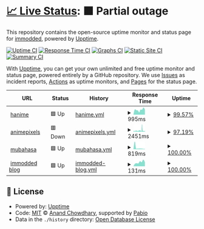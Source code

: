 # [📈 Live Status](https://demo.upptime.js.org): <!--live status--> **🟧 Partial outage**

This repository contains the open-source uptime monitor and status page for [immodded](https://darksied.pages.dev/), powered by [Upptime](https://github.com/upptime/upptime).

[![Uptime CI](https://github.com/immodded/up_time/workflows/Uptime%20CI/badge.svg)](https://github.com/immodded/up_time/actions?query=workflow%3A%22Uptime+CI%22)
[![Response Time CI](https://github.com/immodded/up_time/workflows/Response%20Time%20CI/badge.svg)](https://github.com/immodded/up_time/actions?query=workflow%3A%22Response+Time+CI%22)
[![Graphs CI](https://github.com/immodded/up_time/workflows/Graphs%20CI/badge.svg)](https://github.com/immodded/up_time/actions?query=workflow%3A%22Graphs+CI%22)
[![Static Site CI](https://github.com/immodded/up_time/workflows/Static%20Site%20CI/badge.svg)](https://github.com/immodded/up_time/actions?query=workflow%3A%22Static+Site+CI%22)
[![Summary CI](https://github.com/immodded/up_time/workflows/Summary%20CI/badge.svg)](https://github.com/immodded/up_time/actions?query=workflow%3A%22Summary+CI%22)

With [Upptime](https://upptime.js.org), you can get your own unlimited and free uptime monitor and status page, powered entirely by a GitHub repository. We use [Issues](https://github.com/immodded/up_time/issues) as incident reports, [Actions](https://github.com/immodded/up_time/actions) as uptime monitors, and [Pages](https://demo.upptime.js.org) for the status page.

<!--start: status pages-->
<!-- This summary is generated by Upptime (https://github.com/upptime/upptime) -->
<!-- Do not edit this manually, your changes will be overwritten -->
<!-- prettier-ignore -->
| URL | Status | History | Response Time | Uptime |
| --- | ------ | ------- | ------------- | ------ |
| <img alt="" src="https://icons.duckduckgo.com/ip3/hanime.onrender.com.ico" height="13"> [hanime](https://hanime.onrender.com) | 🟩 Up | [hanime.yml](https://github.com/immodded/up_time/commits/HEAD/history/hanime.yml) | <details><summary><img alt="Response time graph" src="./graphs/hanime/response-time-week.png" height="20"> 995ms</summary><br><a href="https://immodded.github.io/up_time/history/hanime"><img alt="Response time 990" src="https://img.shields.io/endpoint?url=https%3A%2F%2Fraw.githubusercontent.com%2Fimmodded%2Fup_time%2FHEAD%2Fapi%2Fhanime%2Fresponse-time.json"></a><br><a href="https://immodded.github.io/up_time/history/hanime"><img alt="24-hour response time 1051" src="https://img.shields.io/endpoint?url=https%3A%2F%2Fraw.githubusercontent.com%2Fimmodded%2Fup_time%2FHEAD%2Fapi%2Fhanime%2Fresponse-time-day.json"></a><br><a href="https://immodded.github.io/up_time/history/hanime"><img alt="7-day response time 995" src="https://img.shields.io/endpoint?url=https%3A%2F%2Fraw.githubusercontent.com%2Fimmodded%2Fup_time%2FHEAD%2Fapi%2Fhanime%2Fresponse-time-week.json"></a><br><a href="https://immodded.github.io/up_time/history/hanime"><img alt="30-day response time 990" src="https://img.shields.io/endpoint?url=https%3A%2F%2Fraw.githubusercontent.com%2Fimmodded%2Fup_time%2FHEAD%2Fapi%2Fhanime%2Fresponse-time-month.json"></a><br><a href="https://immodded.github.io/up_time/history/hanime"><img alt="1-year response time 990" src="https://img.shields.io/endpoint?url=https%3A%2F%2Fraw.githubusercontent.com%2Fimmodded%2Fup_time%2FHEAD%2Fapi%2Fhanime%2Fresponse-time-year.json"></a></details> | <details><summary><a href="https://immodded.github.io/up_time/history/hanime">99.57%</a></summary><a href="https://immodded.github.io/up_time/history/hanime"><img alt="All-time uptime 99.62%" src="https://img.shields.io/endpoint?url=https%3A%2F%2Fraw.githubusercontent.com%2Fimmodded%2Fup_time%2FHEAD%2Fapi%2Fhanime%2Fuptime.json"></a><br><a href="https://immodded.github.io/up_time/history/hanime"><img alt="24-hour uptime 100.00%" src="https://img.shields.io/endpoint?url=https%3A%2F%2Fraw.githubusercontent.com%2Fimmodded%2Fup_time%2FHEAD%2Fapi%2Fhanime%2Fuptime-day.json"></a><br><a href="https://immodded.github.io/up_time/history/hanime"><img alt="7-day uptime 99.57%" src="https://img.shields.io/endpoint?url=https%3A%2F%2Fraw.githubusercontent.com%2Fimmodded%2Fup_time%2FHEAD%2Fapi%2Fhanime%2Fuptime-week.json"></a><br><a href="https://immodded.github.io/up_time/history/hanime"><img alt="30-day uptime 99.62%" src="https://img.shields.io/endpoint?url=https%3A%2F%2Fraw.githubusercontent.com%2Fimmodded%2Fup_time%2FHEAD%2Fapi%2Fhanime%2Fuptime-month.json"></a><br><a href="https://immodded.github.io/up_time/history/hanime"><img alt="1-year uptime 99.62%" src="https://img.shields.io/endpoint?url=https%3A%2F%2Fraw.githubusercontent.com%2Fimmodded%2Fup_time%2FHEAD%2Fapi%2Fhanime%2Fuptime-year.json"></a></details>
| <img alt="" src="https://icons.duckduckgo.com/ip3/animepixels.onrender.com.ico" height="13"> [animepixels](https://animepixels.onrender.com) | 🟥 Down | [animepixels.yml](https://github.com/immodded/up_time/commits/HEAD/history/animepixels.yml) | <details><summary><img alt="Response time graph" src="./graphs/animepixels/response-time-week.png" height="20"> 2451ms</summary><br><a href="https://immodded.github.io/up_time/history/animepixels"><img alt="Response time 2202" src="https://img.shields.io/endpoint?url=https%3A%2F%2Fraw.githubusercontent.com%2Fimmodded%2Fup_time%2FHEAD%2Fapi%2Fanimepixels%2Fresponse-time.json"></a><br><a href="https://immodded.github.io/up_time/history/animepixels"><img alt="24-hour response time 1443" src="https://img.shields.io/endpoint?url=https%3A%2F%2Fraw.githubusercontent.com%2Fimmodded%2Fup_time%2FHEAD%2Fapi%2Fanimepixels%2Fresponse-time-day.json"></a><br><a href="https://immodded.github.io/up_time/history/animepixels"><img alt="7-day response time 2451" src="https://img.shields.io/endpoint?url=https%3A%2F%2Fraw.githubusercontent.com%2Fimmodded%2Fup_time%2FHEAD%2Fapi%2Fanimepixels%2Fresponse-time-week.json"></a><br><a href="https://immodded.github.io/up_time/history/animepixels"><img alt="30-day response time 2202" src="https://img.shields.io/endpoint?url=https%3A%2F%2Fraw.githubusercontent.com%2Fimmodded%2Fup_time%2FHEAD%2Fapi%2Fanimepixels%2Fresponse-time-month.json"></a><br><a href="https://immodded.github.io/up_time/history/animepixels"><img alt="1-year response time 2202" src="https://img.shields.io/endpoint?url=https%3A%2F%2Fraw.githubusercontent.com%2Fimmodded%2Fup_time%2FHEAD%2Fapi%2Fanimepixels%2Fresponse-time-year.json"></a></details> | <details><summary><a href="https://immodded.github.io/up_time/history/animepixels">97.19%</a></summary><a href="https://immodded.github.io/up_time/history/animepixels"><img alt="All-time uptime 97.54%" src="https://img.shields.io/endpoint?url=https%3A%2F%2Fraw.githubusercontent.com%2Fimmodded%2Fup_time%2FHEAD%2Fapi%2Fanimepixels%2Fuptime.json"></a><br><a href="https://immodded.github.io/up_time/history/animepixels"><img alt="24-hour uptime 98.92%" src="https://img.shields.io/endpoint?url=https%3A%2F%2Fraw.githubusercontent.com%2Fimmodded%2Fup_time%2FHEAD%2Fapi%2Fanimepixels%2Fuptime-day.json"></a><br><a href="https://immodded.github.io/up_time/history/animepixels"><img alt="7-day uptime 97.19%" src="https://img.shields.io/endpoint?url=https%3A%2F%2Fraw.githubusercontent.com%2Fimmodded%2Fup_time%2FHEAD%2Fapi%2Fanimepixels%2Fuptime-week.json"></a><br><a href="https://immodded.github.io/up_time/history/animepixels"><img alt="30-day uptime 97.54%" src="https://img.shields.io/endpoint?url=https%3A%2F%2Fraw.githubusercontent.com%2Fimmodded%2Fup_time%2FHEAD%2Fapi%2Fanimepixels%2Fuptime-month.json"></a><br><a href="https://immodded.github.io/up_time/history/animepixels"><img alt="1-year uptime 97.54%" src="https://img.shields.io/endpoint?url=https%3A%2F%2Fraw.githubusercontent.com%2Fimmodded%2Fup_time%2FHEAD%2Fapi%2Fanimepixels%2Fuptime-year.json"></a></details>
| <img alt="" src="https://icons.duckduckgo.com/ip3/mubahasa.pythonanywhere.com.ico" height="13"> [mubahasa](https://mubahasa.pythonanywhere.com) | 🟩 Up | [mubahasa.yml](https://github.com/immodded/up_time/commits/HEAD/history/mubahasa.yml) | <details><summary><img alt="Response time graph" src="./graphs/mubahasa/response-time-week.png" height="20"> 819ms</summary><br><a href="https://immodded.github.io/up_time/history/mubahasa"><img alt="Response time 893" src="https://img.shields.io/endpoint?url=https%3A%2F%2Fraw.githubusercontent.com%2Fimmodded%2Fup_time%2FHEAD%2Fapi%2Fmubahasa%2Fresponse-time.json"></a><br><a href="https://immodded.github.io/up_time/history/mubahasa"><img alt="24-hour response time 214" src="https://img.shields.io/endpoint?url=https%3A%2F%2Fraw.githubusercontent.com%2Fimmodded%2Fup_time%2FHEAD%2Fapi%2Fmubahasa%2Fresponse-time-day.json"></a><br><a href="https://immodded.github.io/up_time/history/mubahasa"><img alt="7-day response time 819" src="https://img.shields.io/endpoint?url=https%3A%2F%2Fraw.githubusercontent.com%2Fimmodded%2Fup_time%2FHEAD%2Fapi%2Fmubahasa%2Fresponse-time-week.json"></a><br><a href="https://immodded.github.io/up_time/history/mubahasa"><img alt="30-day response time 893" src="https://img.shields.io/endpoint?url=https%3A%2F%2Fraw.githubusercontent.com%2Fimmodded%2Fup_time%2FHEAD%2Fapi%2Fmubahasa%2Fresponse-time-month.json"></a><br><a href="https://immodded.github.io/up_time/history/mubahasa"><img alt="1-year response time 893" src="https://img.shields.io/endpoint?url=https%3A%2F%2Fraw.githubusercontent.com%2Fimmodded%2Fup_time%2FHEAD%2Fapi%2Fmubahasa%2Fresponse-time-year.json"></a></details> | <details><summary><a href="https://immodded.github.io/up_time/history/mubahasa">100.00%</a></summary><a href="https://immodded.github.io/up_time/history/mubahasa"><img alt="All-time uptime 99.43%" src="https://img.shields.io/endpoint?url=https%3A%2F%2Fraw.githubusercontent.com%2Fimmodded%2Fup_time%2FHEAD%2Fapi%2Fmubahasa%2Fuptime.json"></a><br><a href="https://immodded.github.io/up_time/history/mubahasa"><img alt="24-hour uptime 100.00%" src="https://img.shields.io/endpoint?url=https%3A%2F%2Fraw.githubusercontent.com%2Fimmodded%2Fup_time%2FHEAD%2Fapi%2Fmubahasa%2Fuptime-day.json"></a><br><a href="https://immodded.github.io/up_time/history/mubahasa"><img alt="7-day uptime 100.00%" src="https://img.shields.io/endpoint?url=https%3A%2F%2Fraw.githubusercontent.com%2Fimmodded%2Fup_time%2FHEAD%2Fapi%2Fmubahasa%2Fuptime-week.json"></a><br><a href="https://immodded.github.io/up_time/history/mubahasa"><img alt="30-day uptime 99.43%" src="https://img.shields.io/endpoint?url=https%3A%2F%2Fraw.githubusercontent.com%2Fimmodded%2Fup_time%2FHEAD%2Fapi%2Fmubahasa%2Fuptime-month.json"></a><br><a href="https://immodded.github.io/up_time/history/mubahasa"><img alt="1-year uptime 99.43%" src="https://img.shields.io/endpoint?url=https%3A%2F%2Fraw.githubusercontent.com%2Fimmodded%2Fup_time%2FHEAD%2Fapi%2Fmubahasa%2Fuptime-year.json"></a></details>
| <img alt="" src="https://icons.duckduckgo.com/ip3/immodded.pages.dev.ico" height="13"> [immodded blog](https://immodded.pages.dev) | 🟩 Up | [immodded-blog.yml](https://github.com/immodded/up_time/commits/HEAD/history/immodded-blog.yml) | <details><summary><img alt="Response time graph" src="./graphs/immodded-blog/response-time-week.png" height="20"> 131ms</summary><br><a href="https://immodded.github.io/up_time/history/immodded-blog"><img alt="Response time 156" src="https://img.shields.io/endpoint?url=https%3A%2F%2Fraw.githubusercontent.com%2Fimmodded%2Fup_time%2FHEAD%2Fapi%2Fimmodded-blog%2Fresponse-time.json"></a><br><a href="https://immodded.github.io/up_time/history/immodded-blog"><img alt="24-hour response time 134" src="https://img.shields.io/endpoint?url=https%3A%2F%2Fraw.githubusercontent.com%2Fimmodded%2Fup_time%2FHEAD%2Fapi%2Fimmodded-blog%2Fresponse-time-day.json"></a><br><a href="https://immodded.github.io/up_time/history/immodded-blog"><img alt="7-day response time 131" src="https://img.shields.io/endpoint?url=https%3A%2F%2Fraw.githubusercontent.com%2Fimmodded%2Fup_time%2FHEAD%2Fapi%2Fimmodded-blog%2Fresponse-time-week.json"></a><br><a href="https://immodded.github.io/up_time/history/immodded-blog"><img alt="30-day response time 156" src="https://img.shields.io/endpoint?url=https%3A%2F%2Fraw.githubusercontent.com%2Fimmodded%2Fup_time%2FHEAD%2Fapi%2Fimmodded-blog%2Fresponse-time-month.json"></a><br><a href="https://immodded.github.io/up_time/history/immodded-blog"><img alt="1-year response time 156" src="https://img.shields.io/endpoint?url=https%3A%2F%2Fraw.githubusercontent.com%2Fimmodded%2Fup_time%2FHEAD%2Fapi%2Fimmodded-blog%2Fresponse-time-year.json"></a></details> | <details><summary><a href="https://immodded.github.io/up_time/history/immodded-blog">100.00%</a></summary><a href="https://immodded.github.io/up_time/history/immodded-blog"><img alt="All-time uptime 100.00%" src="https://img.shields.io/endpoint?url=https%3A%2F%2Fraw.githubusercontent.com%2Fimmodded%2Fup_time%2FHEAD%2Fapi%2Fimmodded-blog%2Fuptime.json"></a><br><a href="https://immodded.github.io/up_time/history/immodded-blog"><img alt="24-hour uptime 100.00%" src="https://img.shields.io/endpoint?url=https%3A%2F%2Fraw.githubusercontent.com%2Fimmodded%2Fup_time%2FHEAD%2Fapi%2Fimmodded-blog%2Fuptime-day.json"></a><br><a href="https://immodded.github.io/up_time/history/immodded-blog"><img alt="7-day uptime 100.00%" src="https://img.shields.io/endpoint?url=https%3A%2F%2Fraw.githubusercontent.com%2Fimmodded%2Fup_time%2FHEAD%2Fapi%2Fimmodded-blog%2Fuptime-week.json"></a><br><a href="https://immodded.github.io/up_time/history/immodded-blog"><img alt="30-day uptime 100.00%" src="https://img.shields.io/endpoint?url=https%3A%2F%2Fraw.githubusercontent.com%2Fimmodded%2Fup_time%2FHEAD%2Fapi%2Fimmodded-blog%2Fuptime-month.json"></a><br><a href="https://immodded.github.io/up_time/history/immodded-blog"><img alt="1-year uptime 100.00%" src="https://img.shields.io/endpoint?url=https%3A%2F%2Fraw.githubusercontent.com%2Fimmodded%2Fup_time%2FHEAD%2Fapi%2Fimmodded-blog%2Fuptime-year.json"></a></details>

<!--end: status pages-->

## 📄 License

- Powered by: [Upptime](https://github.com/upptime/upptime)
- Code: [MIT](./LICENSE) © [Anand Chowdhary](https://anandchowdhary.com), supported by [Pabio](https://pabio.com)
- Data in the `./history` directory: [Open Database License](https://opendatacommons.org/licenses/odbl/1-0/)
